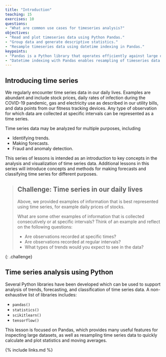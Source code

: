 ```yaml
---
title: "Introduction"
teaching: 15
exercises: 10
questions:
- "What are common use cases for timeseries analysis?"
objectives:
- "Read and plot timeseries data using Python Pandas."
- "Group data and generate descriptive statistics."
- "Resample timeseries data using datetime indexing in Pandas."
keypoints:
- "Pandas is a Python library that operates efficiently against large datasets."
- "Datetime indexing with Pandas enables resampling of timeseries data using different time steps."
---
```


## Introducing time series

We regularly encounter time series data in our daily lives. Examples are abundant and include stock prices, daily rates of infection during the COVID-19 pandemic, gas and electricity use as described in our utility bills, and data points from our fitness tracking devices. Any type of observation for which data are collected at specific intervals can be represented as a time series.

Time series data may be analyzed for multiple purposes, including

- Identifying trends.
- Making forecasts.
- Fraud and anomaly detection.

This series of lessons is intended as an introduction to key concepts in the analysis and visualization of time series data. Additional lessons in this series will introduce concepts and methods for making forecasts and classifying time series for different purposes.

> ## Challenge: Time series in our daily lives
>
> Above, we provided examples of information that is best represented using
> time series, for example daily prices of stocks.
>
> What are some other examples of information that is collected consecutively
> or at specific intervals? Think of an example and reflect on the following
> questions:
>
> - Are observations recorded at specific times?
> - Are observations recorded at regular intervals?
> - What types of trends would you expect to see in the data?
> 
{: .challenge}

## Time series analysis using Python

Several Python libraries have been developed which can be used to support analysis of trends, forecasting, and classification of time series data. A non-exhaustive list of libraries includes:

- ```pandas()```
- ```statistics()```
- ```scikitlearn()```
- ```tensorflow()```

This lesson is focused on Pandas, which provides many useful features for inspecting large datasets, as well as resampling time series data to quickly calculate and plot statistics and moving averages.

{% include links.md %}
